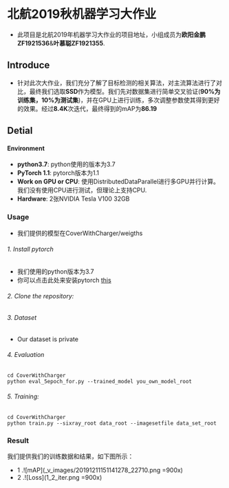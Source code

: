 # 北航2019秋机器学习大作业 #
+ 此项目是北航2019年机器学习大作业的项目地址，小组成员为**欧阳金鹏ZF1921536**&**叶慕聪ZF1921355**.
## Introduce ##
+ 针对此次大作业，我们充分了解了目标检测的相关算法，对主流算法进行了对比，最终我们选取**SSD**作为模型。我们先对数据集进行简单交叉验证(**90%为训练集，10%为测试集**)，并在GPU上进行训练，多次调整参数使其得到更好的效果。经过**8.4K**次迭代，最终得到的mAP为**86.19**
## Detial ##
#### Environment  ####
+ **python3.7**: python使用的版本为3.7
+ **PyTorch 1.1**: pytorch版本为1.1
+ **Work on GPU or CPU**: 使用DistributedDataParallel进行多GPU并行计算。我们没有使用CPU进行测试，但理论上支持CPU.
+ **Hardware**: 2张NVIDIA Tesla V100 32GB
### Usage ###
+ 我们提供的模型在CoverWithCharger/weigths
###### 1. Install pytorch
+ 我们使用的python版本为3.7
+ 你可以点击此处来安装pytorch [this](https://github.com/pytorch/pytorch)
###### 2. Clone the repository:
###### 3. Dataset
+ Our dataset is private
###### 4. Evaluation
```
cd CoverWithCharger
python eval_5epoch_for.py --trained_model you_own_model_root
```
###### 5. Training:
```
cd CoverWithCharger
python train.py --sixray_root data_root --imagesetfile data_set_root
```
### Result ###
我们提供我们的训练数据和结果，如下图所示：
+ 1 .![mAP](_v_images/20191211151141278_22710.png =900x)
+ 2 .![Loss](1_2_iter.png =900x)
